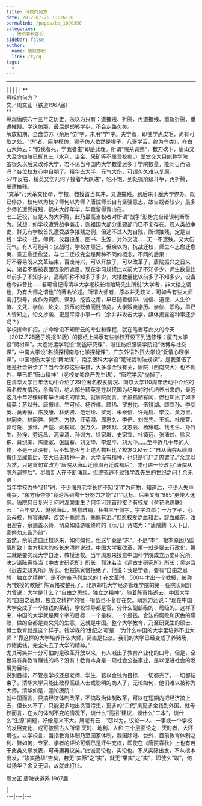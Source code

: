```yaml
---
title: 母校向何方
date: 2012-07-26 13:26:00
permalink: /pages/bb_1000390
categories: 
  - 唐院春秋备份
sidebar: false
author: 
  name: 唐院春秋
  link: /tycq
tags: 
  - 
---
```


* * *

  
|  |  |  |  |  **  
母校向何方？  
文／周文正（铁道1967届）  
**  
纵观唐院六十三年之历史，余以为只有：遭摧残、折腾、再遭摧残、重新折腾，重遭摧残。学这仿那，最后是邯郸学步，不会走路久矣。  
解放初期，全盘仿苏（余用“仿”字，未用“学”字。夫学者，即使学点皮毛，尚有可取之处。“仿”者，简单模仿，猴子仿人依然是猴子，八哥学舌，终为鸟类）。齐白石大师云：“仿我者死，学我者生”即是此理。所谓“院系调整”，数刀砍下，唐山交大至少四肢已折其三（水利、冶金、采矿等不属吾校矣。）堂堂交大只能称学院，虽很久以后又改称大学，君不见当今国内大学数量远多于学院数量，能同日而语吗？各位校友心中自明了。精华去大半，元气大伤，可谓久久难以复原。  
57年反右，精英又伤几何？接着“大跃进”、吃不饱、到处抓阶级斗争，再折腾，屡遭摧残。  
“文革”乃大革文化命，学校、教授首当其冲，又遭摧残。到后来干脆大学停办，既已停办，校何以为校？师何以为师？唐院师长自有坚强意志，故自戕者较少，虽多少师长遭受摧残，损失大好年华，毕竟留得青山在。  
七二迁校，自是人为大折腾，此乃最高当权者对所谓“战争”形势完全错误判断所为。试想：如学校遭受战争袭击，则祖国大部分重要部门已不复存在。观人类战争史，鲜见有学校首先遭受战争摧残之例，但逃不过人为自残，所谓摧残，定是自残！学校一迁，师资、仪器设备、图书、生源、对外交流……无一不遭殃。又大伤元气。有人可能问：抗战时，学校亦屡迁。但余以为，抗战迁校，师生斗志愈迁愈勇，意志愈迁愈坚。与七二迁校完全是两种不同的概念，不同的后果！  
好不容易盼来文革结束，百废待兴，可以开放了，可以改革了，唐院振兴之日来矣。诸君不要被表面现象所遮目。现在学习规模比以前大了不知多少，师生数量比以前多了不知多少，高级职称不知多了多少，大楼数量比以前多了不知多少，设备也今非昔比……君可曾记得清华大学老校长梅贻琦先生所说“大学者，非大楼之谓也，乃有大师之谓也”的著名论述。所谓大师者，原本并无歧义，可如今有些大师需打引号，或作为调侃、讽刺、挖苦之用，早已随着信仰、诚信、道德、人生价值、文凭、学位、论文、货币的贬值而贬值矣。大学贩卖学历、学位、职称，早已人皆知之，论文抄袭，更是平常小事一件（余并非攻击大学，媒体揭露这种事还少吗？）  
学校拼命扩招，拼命增设不知所云的专业和课程，就在笔者写此文的今天（2012.7.25扬子晚报B1版）的报纸上揭示有些学校开设下列选修课：厦门大学设“爬树课”，大连海运学院设“海盗研究课”，浙江纺织服装学院设“微博与社交课”，中南大学设“名侦探柯南与化学探秘课”，广东外语外贸大学设“爱情心理学课”，中国地质大学设“舞龙课”，南京医科大学设“足球裁判法规课”。是我落伍了还是社会进步了？当今学校这些举措，大多与金钱有关，唐院（西南交大）也不例外，早已把“唐山精神”（老校友邹良严先生语）、“唐院学风”抛掉了。  
在清华大学百年活动中介绍了29位著名校友情况、南京大学110周年活动中介绍的著名校友情况，余看到，绝大部分精英是在以民国为纪年的时代培养出来的，最近这几十年好像鲜有举世闻名的精英。就唐院而言，余虽孤陋寡闻，但也知出了如下精英：茅以升、唐振绪、竺可桢、杨杏佛、顾稀、罗忠忱、伍镜湖、顾宜孙、李斐英、黄寿恒、陈茂康、林炳贤、范治纶、罗河、朱泰信、许元启、李汶、黄万里、林同炎、林同骅、何杰、方俊、汪菊潜、周惠久、李俨、刘恢先、王抵、杜庆萱、郭可詹、张维、严恺、姚桐斌、张万久、曹建猷、沈志云、杨耀乾、钱冬生、孙竹生、孙揆、劳远昌、高渠清、孙训方、徐家增、史家宜、杜镇远、张沛兹、徐采栋、肖纪美、陈能宽、张馥葵、刘文华、李温平、刘大中……至于近几十年的人物，不是一点没有，只不知能否与上述人物相比？校友G.M云：“自从唐院从峨眉搬迁至成都后，交大已无精神一说，大学没有精神，也只是行尸走肉罢了。”余深以为然，只是首句宜改为“唐院从唐山迁峨眉再迁成都后”，或可进一步改为“唐院从院系调整后”。尽管新人在不断涌现，但终究逃不过钱学森先生的世纪之问！余无语！  
当年学校力争“211”时，不少海外老学长初不知“211”为何物，知道后，不少人失声痛哭，“东方康奈尔”竟沦落到需十分努力才能“211”达标。后来又有“985”更使人迷惘。唐院何日复兴？何时涅槃重生？何年可翘首迎接？有校友《荷花池赐联》云：“百年交大，憾别唐山，憾意难销，狂书三千憾字，字字泣血；十万学子，心系母校，愁容未解，疾饮十觞愁酒，觞觞有泪。”但愿校友之血和泪，碧血成花，浊泪迎春，余翘首以待，切莫如陆游临终时的《示儿》诗成为：“唐院腾飞天下日，家祭勿忘告乃翁”。  
虽然，余前述自迁校以来，如何如何。但这毕竟是“末”，不是“本”，根本原因乃国情所致！南方科大的校长朱清时说过，中国大学要改革，第一就是要去行政化，第二就是要实现大学自治，教授治校。当年周恩来授意中国科学院成立历史研究所。决定请陈寅恪当《中古史研究所》所长，郭沫若当《远古史研究所》所长；吴宓当《近古史研究所》所长。但被陈寅恪拒绝了，他说：我是学者，要有“自由之思想，独立之精神”，是不宗奉马列主义的！在文革时，500年才出一个教授，被称为“教授的教授”
陈寅恪被整死了。北京邮电大学经济管理学院的第一任院长阚凯力曾说：大学是什么？“自由之思想，独立之精神”。随着陈寅恪逝去，中国大学的“自由之思想，独立之精神”的唯一根苗也不复存在矣。阚凯力还说：“现在中国大学变成了一个赚钱的系统，学校领导都是官，分什么副部级的、局级的。这样下来，中国的大学就是两个字的目标：一个是权、一个是钱。合法的腐败和灰色的腐败，做的全都是卖文凭的生意，这就是中国。整个大学教育，乃至研究生的硕士、博士教育就是这个样子。钱学森的‘世纪之问’是：‘为什么中国的大学里培养不出大师？’靠这样的大学培养什么大师，简直是扯淡。我们的大学已经变成了养猪场，养猪卖钱，完全失去了大学的精神。”  
尤其可笑并十分可怕的是改革开放以来，有人喊出了教育产业化的口号。但是，全世界有靠教育赚钱的吗？没有！教育本身是一项社会公益事业，是以促进社会的发展为目标。  
说到目标，不管是学校还是老师、学生，若以金钱为目标，一切都完了，一切都结束了。清华大学只能出政界高级人士或聪明的商人了，无论如何，他们难以被称为大师。清华如是，遑论唐院！  
就中国而言，只搞经济体制改革，不搞政治体制改革，可以在短期内把经济搞上去，但长久不了，只能更多地出贪官污吏，更多的“二代”携更多金钱到外国。就母校而言，在大的体制不变的情况下，谈什么“高招”建议，谈什么“二本”，谈什么“生源”问题，好像意义不大。庸老有云：“窃以为，议论一人、一事或一个学校的发展变化，或可按照古人所谓‘天时、地利、人和’三个层面论之：天时者，大环境也，以学校言，当指教育体制乃至国家体制，我国除港、台外，目前教育体制之利、弊如何，专家、学者的评论可谓已是汗牛充栋，即使在《唐院春秋》上也有若干此类文章发表，可毋庸再议矣。”此诚高论也，实论也。不从实际出发，不从根本出发，“竢实扬华”空矣，若无“实际”之“实”，就无“果实”之“实”，即使久“竢”，何以扬华？余又无语，故就此打住。  
  
  
周文正 唐院铁道系 1967届  
  
  
|  
---|---|---